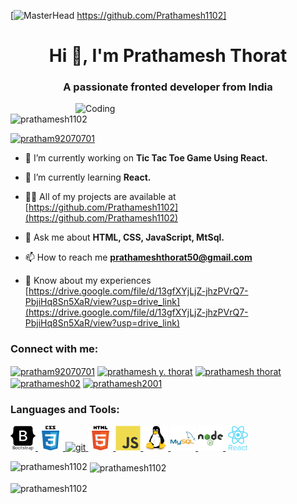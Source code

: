 [![MasterHead](https://www.icegif.com/wp-content/uploads/2023/04/icegif-256.gif)
https://github.com/Prathamesh1102]

<h1 align="center">Hi 👋, I'm Prathamesh Thorat</h1>
<h3 align="center">A passionate fronted developer from India </h3>
<img align = "right" alt="Coding" width="400" src="https://cdn.dribbble.com/users/2571505/screenshots/14197653/media/324034b1707825a543f520a98d30fdf2.gif">

<p align="left"> <img src="https://komarev.com/ghpvc/?username=prathamesh1102&label=Profile%20views&color=0e75b6&style=flat" alt="prathamesh1102" /> </p>

<p align="left"> <a href="https://twitter.com/pratham92070701" target="blank"><img src="https://img.shields.io/twitter/follow/pratham92070701?logo=twitter&style=for-the-badge" alt="pratham92070701" /></a> </p>

- 🔭 I’m currently working on **Tic Tac Toe Game Using React.**

- 🌱 I’m currently learning **React.**

- 👨‍💻 All of my projects are available at [https://github.com/Prathamesh1102](https://github.com/Prathamesh1102)

- 💬 Ask me about **HTML, CSS, JavaScript, MtSql.**

- 📫 How to reach me **prathameshthorat50@gmail.com**

- 📄 Know about my experiences [https://drive.google.com/file/d/13gfXYjLjZ-jhzPVrQ7-PbjiHq8Sn5XaR/view?usp=drive_link](https://drive.google.com/file/d/13gfXYjLjZ-jhzPVrQ7-PbjiHq8Sn5XaR/view?usp=drive_link)

<h3 align="left">Connect with me:</h3>
<p align="left">
<a href="https://twitter.com/pratham92070701" target="blank"><img align="center" src="https://raw.githubusercontent.com/rahuldkjain/github-profile-readme-generator/master/src/images/icons/Social/twitter.svg" alt="pratham92070701" height="30" width="40" /></a>
<a href="https://linkedin.com/in/prathamesh y. thorat" target="blank"><img align="center" src="https://raw.githubusercontent.com/rahuldkjain/github-profile-readme-generator/master/src/images/icons/Social/linked-in-alt.svg" alt="prathamesh y. thorat" height="30" width="40" /></a>
<a href="https://instagram.com/prathamesh thorat" target="blank"><img align="center" src="https://raw.githubusercontent.com/rahuldkjain/github-profile-readme-generator/master/src/images/icons/Social/instagram.svg" alt="prathamesh thorat" height="30" width="40" /></a>
<a href="https://www.leetcode.com/prathamesh02" target="blank"><img align="center" src="https://raw.githubusercontent.com/rahuldkjain/github-profile-readme-generator/master/src/images/icons/Social/leet-code.svg" alt="prathamesh02" height="30" width="40" /></a>
<a href="https://www.hackerearth.com/prathamesh2001" target="blank"><img align="center" src="https://raw.githubusercontent.com/rahuldkjain/github-profile-readme-generator/master/src/images/icons/Social/hackerearth.svg" alt="prathamesh2001" height="30" width="40" /></a>
</p>

<h3 align="left">Languages and Tools:</h3>
<p align="left"> <a href="https://getbootstrap.com" target="_blank" rel="noreferrer"> <img src="https://raw.githubusercontent.com/devicons/devicon/master/icons/bootstrap/bootstrap-plain-wordmark.svg" alt="bootstrap" width="40" height="40"/> </a> <a href="https://www.w3schools.com/css/" target="_blank" rel="noreferrer"> <img src="https://raw.githubusercontent.com/devicons/devicon/master/icons/css3/css3-original-wordmark.svg" alt="css3" width="40" height="40"/> </a> <a href="https://git-scm.com/" target="_blank" rel="noreferrer"> <img src="https://www.vectorlogo.zone/logos/git-scm/git-scm-icon.svg" alt="git" width="40" height="40"/> </a> <a href="https://www.w3.org/html/" target="_blank" rel="noreferrer"> <img src="https://raw.githubusercontent.com/devicons/devicon/master/icons/html5/html5-original-wordmark.svg" alt="html5" width="40" height="40"/> </a> <a href="https://developer.mozilla.org/en-US/docs/Web/JavaScript" target="_blank" rel="noreferrer"> <img src="https://raw.githubusercontent.com/devicons/devicon/master/icons/javascript/javascript-original.svg" alt="javascript" width="40" height="40"/> </a> <a href="https://www.linux.org/" target="_blank" rel="noreferrer"> <img src="https://raw.githubusercontent.com/devicons/devicon/master/icons/linux/linux-original.svg" alt="linux" width="40" height="40"/> </a> <a href="https://www.mysql.com/" target="_blank" rel="noreferrer"> <img src="https://raw.githubusercontent.com/devicons/devicon/master/icons/mysql/mysql-original-wordmark.svg" alt="mysql" width="40" height="40"/> </a> <a href="https://nodejs.org" target="_blank" rel="noreferrer"> <img src="https://raw.githubusercontent.com/devicons/devicon/master/icons/nodejs/nodejs-original-wordmark.svg" alt="nodejs" width="40" height="40"/> </a> <a href="https://reactjs.org/" target="_blank" rel="noreferrer"> <img src="https://raw.githubusercontent.com/devicons/devicon/master/icons/react/react-original-wordmark.svg" alt="react" width="40" height="40"/> </a> </p>

<p><img align="left" src="https://github-readme-stats.vercel.app/api/top-langs?username=prathamesh1102&show_icons=true&locale=en&layout=compact" alt="prathamesh1102" /></p>

<p>&nbsp;<img align="center" src="https://github-readme-stats.vercel.app/api?username=prathamesh1102&show_icons=true&locale=en" alt="prathamesh1102" /></p>

<p><img align="center" src="https://github-readme-streak-stats.herokuapp.com/?user=prathamesh1102&" alt="prathamesh1102" /></p>

